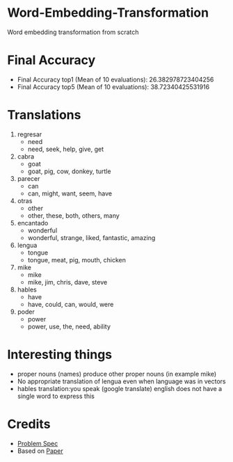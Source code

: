 # Word-Embedding-Transformation
Word embedding transformation from scratch

# Final Accuracy
* Final Accuracy top1 (Mean of 10 evaluations):  26.382978723404256
* Final Accuracy top5 (Mean of 10 evaluations):  38.72340425531916 

# Translations
1. regresar
    * need
    * need, seek, help, give, get
1. cabra
    * goat
    * goat, pig, cow, donkey, turtle
1. parecer
    * can
    * can, might, want, seem, have
1. otras
    * other
    * other, these, both, others, many
1. encantado
    * wonderful
    * wonderful, strange, liked, fantastic, amazing
1. lengua
    * tongue
    * tongue, meat, pig, mouth, chicken
1. mike
    * mike
    * mike, jim, chris, dave, steve
1. hables
    * have
    * have, could, can, would, were
1. poder
    * power
    * power, use, the, need, ability
    
# Interesting things
* proper nouns (names) produce other proper nouns (in example mike)
* No appropriate translation of lengua even when language was in vectors
* hables translation:you speak (google translate) english does not have a single word to express this

# Credits
* [Problem Spec](https://docs.google.com/document/d/1GJfn2B6EI8JueDiBwzTAdD34d6pC99BSt6vldOmUCPQ/edit#)
* Based on [Paper](https://arxiv.org/abs/1309.4168)
